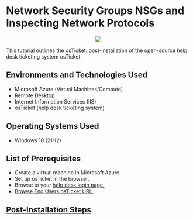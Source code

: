 # Network Security Groups NSGs and Inspecting Network Protocols
<p align="center">
<img src="https://imgur.com/rWWmatS"/>
</p>

This tutorial outlines the osTicket: post-installation of the open-source help desk ticketing system osTicket.<br />


<h2>Environments and Technologies Used</h2>

- Microsoft Azure (Virtual Machines/Compute)
- Remote Desktop
- Internet Information Services (IIS)
- osTicket (help desk ticketing system)

<h2>Operating Systems Used </h2>

- Windows 10</b> (21H2)

<h2>List of Prerequisites</h2>

- Create a virtual machine in Microsoft Azure.
- Set up osTicket in the browser.
- Browse to your <a href="http://localhost/osTicket/scp/login.php">help desk login page.
- Browse <a href="http://localhost/osTicket/">End Users osTicket URL.

<h2>Post-Installation Steps</h2>

